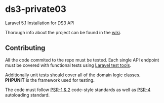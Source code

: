 # ds3-private03

Laravel 5.1 Installation for DS3 API

Thorough info about the project can be found in the [wiki](https://github.com/dentalsleepsolutions/ds3-private03/wiki).

## Contributing

All the code commited to the repo must be tested. Each single API endpoint must be covered with functional tests using [Laravel test tools](https://laravel.com/docs/5.1/testing).

Additionally unit tests should cover all of the domain logic classes. **PHPUNIT** is the framework used for testing.

The code must follow [PSR-1 & 2](https://github.com/php-fig/fig-standards/blob/master/accepted/PSR-2-coding-style-guide.md) code-style standards as well as [PSR-4](https://github.com/php-fig/fig-standards/blob/master/accepted/PSR-4-autoloader.md) autoloading standard.
